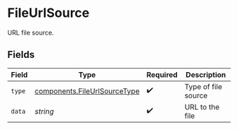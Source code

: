 # FileUrlSource

URL file source.


## Fields

| Field                                                                        | Type                                                                         | Required                                                                     | Description                                                                  |
| ---------------------------------------------------------------------------- | ---------------------------------------------------------------------------- | ---------------------------------------------------------------------------- | ---------------------------------------------------------------------------- |
| `type`                                                                       | [components.FileUrlSourceType](../../models/components/fileurlsourcetype.md) | :heavy_check_mark:                                                           | Type of file source                                                          |
| `data`                                                                       | *string*                                                                     | :heavy_check_mark:                                                           | URL to the file                                                              |